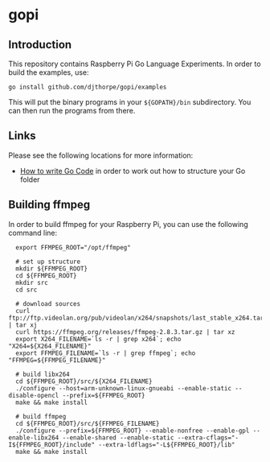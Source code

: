 # gopi

## Introduction

This repository contains Raspberry Pi Go Language Experiments. In order to build the examples, use:

```
go install github.com/djthorpe/gopi/examples
```

This will put the binary programs in your ```${GOPATH}/bin``` subdirectory. You can then run the programs from there.

## Links

Please see the following locations for more information:

  * [How to write Go Code](http://golang.org/doc/code.html) in order to work out how to structure your Go folder
  

## Building ffmpeg

In order to build ffmpeg for your Raspberry Pi, you can use the following
command line:

```  
  export FFMPEG_ROOT="/opt/ffmpeg"

  # set up structure
  mkdir ${FFMPEG_ROOT}
  cd ${FFMPEG_ROOT}
  mkdir src
  cd src

  # download sources
  curl ftp://ftp.videolan.org/pub/videolan/x264/snapshots/last_stable_x264.tar.bz2 | tar xj
  curl https://ffmpeg.org/releases/ffmpeg-2.8.3.tar.gz | tar xz  
  export X264_FILENAME=`ls -r | grep x264`; echo "X264=${X264_FILENAME}"
  export FFMPEG_FILENAME=`ls -r | grep ffmpeg`; echo "FFMPEG=${FFMPEG_FILENAME}"

  # build libx264
  cd ${FFMPEG_ROOT}/src/${X264_FILENAME}
  ./configure --host=arm-unknown-linux-gnueabi --enable-static --disable-opencl --prefix=${FFMPEG_ROOT}
  make && make install

  # build ffmpeg
  cd ${FFMPEG_ROOT}/src/${FFMPEG_FILENAME}
  ./configure --prefix=${FFMPEG_ROOT} --enable-nonfree --enable-gpl --enable-libx264 --enable-shared --enable-static --extra-cflags="-I${FFMPEG_ROOT}/include" --extra-ldflags="-L${FFMPEG_ROOT}/lib"
  make && make install
  
```
